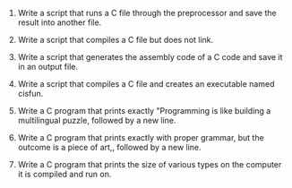 1. Write a script that runs a C file through the preprocessor and save the result into another file.

2. Write a script that compiles a C file but does not link.

3. Write a script that generates the assembly code of a C code and save it in an output file.

4. Write a script that compiles a C file and creates an executable named cisfun.

5. Write a C program that prints exactly "Programming is like building a multilingual puzzle, followed by a new line.

6. Write a C program that prints exactly with proper grammar, but the outcome is a piece of art,, followed by a new line.

7. Write a C program that prints the size of various types on the computer it is compiled and run on.
